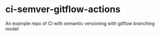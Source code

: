 # ci-semver-gitflow-actions
An example repo of CI with semantic versioning with gitflow branching model
